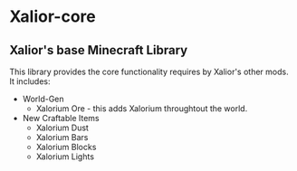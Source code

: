 Xalior-core
===========

Xalior's base Minecraft Library
-------------------------------

This library provides the core functionality requires by Xalior's other mods. It includes:

  * World-Gen
    * Xalorium Ore - this adds Xalorium throughtout the world.
  * New Craftable Items
    * Xalorium Dust
    * Xalorium Bars
    * Xalorium Blocks
    * Xalorium Lights

